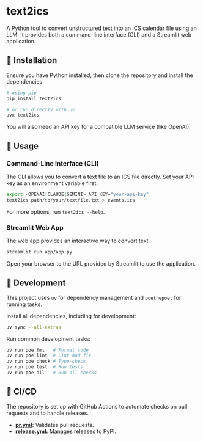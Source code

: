 # text2ics

A Python tool to convert unstructured text into an ICS calendar file using an LLM.
It provides both a command-line interface (CLI) and a Streamlit web application.

## 💾 Installation
Ensure you have Python installed, then clone the repository and install the dependencies.

```bash
# using pip
pip install text2ics

# or run directly with uv
uvx text2ics
```

You will also need an API key for a compatible LLM service (like OpenAI).

## 🚀 Usage

### Command-Line Interface (CLI)

The CLI allows you to convert a text file to an ICS file directly. Set your API key as an environment variable first.

```bash
export <OPENAI|CLAUDE|GEMINI>_API_KEY="your-api-key"
text2ics path/to/your/textfile.txt > events.ics
```

For more options, run `text2ics --help`.

### Streamlit Web App

The web app provides an interactive way to convert text.

```bash
streamlit run app/app.py
```

Open your browser to the URL provided by Streamlit to use the application.

## 🧱 Development
This project uses `uv` for dependency management and `poethepoet` for running tasks.

Install all dependencies, including for development:
```bash
uv sync --all-extras
```

Run common development tasks:
```bash
uv run poe fmt   # Format code
uv run poe lint  # Lint and fix
uv run poe check # Type-check
uv run poe test  # Run tests
uv run poe all   # Run all checks
```

## 🦺 CI/CD
The repository is set up with GitHub Actions to automate checks on pull requests and to handle releases.
- **[pr.yml](.github/workflows/pr.yml):** Validates pull requests.
- **[release.yml](.github/workflows/release.yml):** Manages releases to PyPI.
